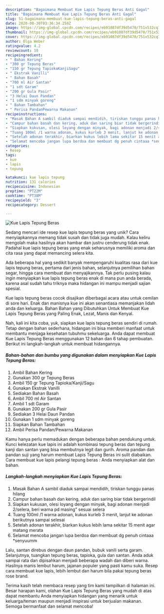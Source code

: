 ```yaml
---
description: "Bagaimana Membuat Kue Lapis Tepung Beras Anti Gagal"
title: "Bagaimana Membuat Kue Lapis Tepung Beras Anti Gagal"
slug: 51-bagaimana-membuat-kue-lapis-tepung-beras-anti-gagal
date: 2020-08-30T03:36:34.250Z
image: https://img-global.cpcdn.com/recipes/eb91087df39d5470/751x532cq70/kue-lapis-tepung-beras-foto-resep-utama.jpg
thumbnail: https://img-global.cpcdn.com/recipes/eb91087df39d5470/751x532cq70/kue-lapis-tepung-beras-foto-resep-utama.jpg
cover: https://img-global.cpcdn.com/recipes/eb91087df39d5470/751x532cq70/kue-lapis-tepung-beras-foto-resep-utama.jpg
author: Olga Weber
ratingvalue: 4.2
reviewcount: 10
recipeingredient:
- " Bahan Kering"
- "300 gr Tepung Beras"
- "150 gr Tepung TapiokaKanjiSagu"
- " Ekstrak Vanilli"
- " Bahan Basah"
- "700 ml Air Santan"
- "1 sdt Garam"
- "200 gr Gula Pasir"
- "3 Helai Daun Pandan"
- "1 sdm minyak goreng"
- " Bahan Tambahan"
- " Perisa PandanPewarna Makanan"
recipeinstructions:
- "Masak Bahan A sambil diaduk sampai mendidih, tiriskan tunggu panas hilang"
- "Campur bahan basah dan kering, aduk dan saring biar tidak bergerindil"
- "Siapkan kukusan, olesi loyang dengan minyak, bagi adonan menjadi 2/selera, beri warna pd masing&#34; sesuai selera"
- "Tuang 100ml /1 warna adonan, kukus kurleb 3 menit, lanjut ke adonan berikutnya sampai selesai"
- "Setelah adonan terakhir, biarkan kukus lebih lama sekitar 15 menit agar matang merata"
- "Selamat mencoba jangan lupa berdoa dan membuat dg penuh cintaaa *senyuumm"
categories:
- Resep
tags:
- kue
- lapis
- tepung

katakunci: kue lapis tepung 
nutrition: 131 calories
recipecuisine: Indonesian
preptime: "PT22M"
cooktime: "PT38M"
recipeyield: "3"
recipecategory: Dessert

---
```



![Kue Lapis Tepung Beras](https://img-global.cpcdn.com/recipes/eb91087df39d5470/751x532cq70/kue-lapis-tepung-beras-foto-resep-utama.jpg)

Sedang mencari ide resep kue lapis tepung beras yang unik? Cara menyiapkannya memang tidak susah dan tidak juga mudah. Kalau keliru mengolah maka hasilnya akan hambar dan justru cenderung tidak enak. Padahal kue lapis tepung beras yang enak seharusnya memiliki aroma dan cita rasa yang dapat memancing selera kita.

Ada beberapa hal yang sedikit banyak mempengaruhi kualitas rasa dari kue lapis tepung beras, pertama dari jenis bahan, selanjutnya pemilihan bahan segar, hingga cara membuat dan menyajikannya. Tak perlu pusing kalau ingin menyiapkan kue lapis tepung beras enak di mana pun anda berada, karena asal sudah tahu triknya maka hidangan ini mampu menjadi sajian spesial.

Kue lapis tepung beras cocok disajikan diberbagai acara atau untuk cemilan di sore hari. Enak dan manisnya kue ini akan senantiasa memanjakan lidah anda dan keluarga. Bahan Bahan yang Dibutuhkan Untuk Membuat Kue Lapis Tepung Beras yang Paling Enak, Lezat, Manis dan Kenyal.


Nah, kali ini kita coba, yuk, siapkan kue lapis tepung beras sendiri di rumah. Tetap dengan bahan sederhana, hidangan ini bisa memberi manfaat untuk membantu menjaga kesehatan tubuhmu sekeluarga. Anda dapat membuat Kue Lapis Tepung Beras menggunakan 12 bahan dan 6 tahap pembuatan. Berikut ini langkah-langkah untuk membuat hidangannya.

<!--inarticleads1-->

##### Bahan-bahan dan bumbu yang digunakan dalam menyiapkan Kue Lapis Tepung Beras:

1. Ambil  Bahan Kering
1. Gunakan 300 gr Tepung Beras
1. Ambil 150 gr Tepung Tapioka/Kanji/Sagu
1. Gunakan  Ekstrak Vanilli
1. Sediakan  Bahan Basah
1. Ambil 700 ml Air Santan
1. Ambil 1 sdt Garam
1. Gunakan 200 gr Gula Pasir
1. Sediakan 3 Helai Daun Pandan
1. Gunakan 1 sdm minyak goreng
1. Siapkan  Bahan Tambahan
1. Ambil  Perisa Pandan/Pewarna Makanan


Kamu hanya perlu memadukan dengan beberapa bahan pendukung untuk. Kunci kelezatan kue lapis ini adalah kombinasi tepung beras dan tepung kanji dan santan yang bisa membutnya legit dan gurih. Aroma pandan dan pandan suji yang harum membuat Lapis Tepung Beras ini sulit diabaikan. Cara membuat kue lapis pelangi tepung beras : Anda menyiapkan alat dan bahan. 

<!--inarticleads2-->

##### Langkah-langkah menyiapkan Kue Lapis Tepung Beras:

1. Masak Bahan A sambil diaduk sampai mendidih, tiriskan tunggu panas hilang
1. Campur bahan basah dan kering, aduk dan saring biar tidak bergerindil
1. Siapkan kukusan, olesi loyang dengan minyak, bagi adonan menjadi 2/selera, beri warna pd masing&#34; sesuai selera
1. Tuang 100ml /1 warna adonan, kukus kurleb 3 menit, lanjut ke adonan berikutnya sampai selesai
1. Setelah adonan terakhir, biarkan kukus lebih lama sekitar 15 menit agar matang merata
1. Selamat mencoba jangan lupa berdoa dan membuat dg penuh cintaaa *senyuumm


Lalu, santan direbus dengan daun pandan, bubuk vanili serta garam. Selanjutnya, tuangkan tepung beras, tapioka, gula dan santan. Anda aduk sampai rata dan dipisahkan menjadi beberapa wadah dan diberi warna. Hasilnya manis lembut harum, jajanan populer yang pasti kamu suka. Resep cara membuat kue lapis, lebih lembut dan harum bila pakai tepung beras rose brand. 

Terima kasih telah membaca resep yang tim kami tampilkan di halaman ini. Besar harapan kami, olahan Kue Lapis Tepung Beras yang mudah di atas dapat membantu Anda menyiapkan hidangan yang menarik untuk keluarga/teman maupun menjadi inspirasi untuk berjualan makanan. Semoga bermanfaat dan selamat mencoba!

